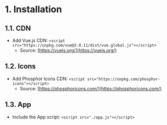 # 1. Installation

## 1.1. CDN

- Add Vue.js CDN: `<script src="https://unpkg.com/vue@3.0.11/dist/vue.global.js"></script>`
  - Source: [https://vuejs.org/](https://vuejs.org/)

## 1.2. Icons

- Add Phosphor Icons CDN: `<script src="https://unpkg.com/phosphor-icons"></script>`
  - Source: [https://phosphoricons.com/](https://phosphoricons.com/)

## 1.3. App

- Include the App script: `<script src="./app.js"></script>`
